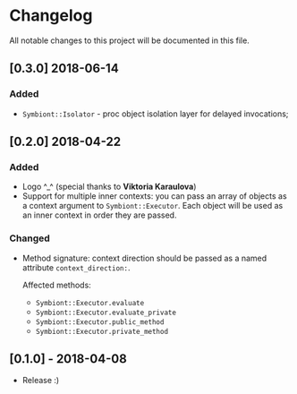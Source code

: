 # Changelog
All notable changes to this project will be documented in this file.

## [0.3.0] 2018-06-14
### Added
- `Symbiont::Isolator` - proc object isolation layer for delayed invocations;

## [0.2.0] 2018-04-22
### Added
- Logo ^_^ (special thanks to **Viktoria Karaulova**)
- Support for multiple inner contexts: you can pass an array of objects as a context argument
  to `Symbiont::Executor`. Each object will be used as an inner context in order they are passed.

### Changed
- Method signature: context direction should be passed as a named attribute `context_direction:`.

  Affected methods:
  - `Symbiont::Executor.evaluate`
  - `Symbiont::Executor.evaluate_private`
  - `Symbiont::Executor.public_method`
  - `Symbiont::Executor.private_method`

## [0.1.0] - 2018-04-08
- Release :)
